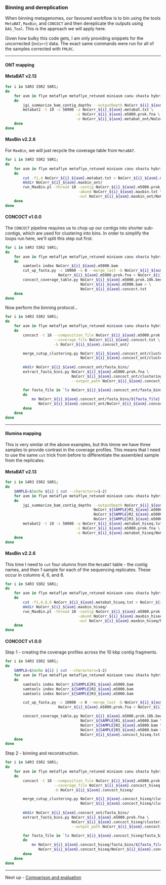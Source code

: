 ### Binning and dereplication

When binning metagenomes, our favoured workflow is to bin using the tools `MetaBAT`, `MaxBin`, and `CONCOCT` and then dereplicate the outputs using `DAS_Tool`. This is the approach we will apply here.

Given how bulky this code gets, I am only providing snippets for the uncorrected (`UnCorr`) data. The exact same commands were run for all of the samples corrected with `FMLRC`.

----

#### ONT mapping

#### MetaBAT v2.13

```bash
for i in S4R3 S5R2 S6R1;
do
    for asm in flye metaflye metaflye_retuned miniasm canu shasta hybridspades;
    do
        jgi_summarize_bam_contig_depths --outputDepth NoCorr_${i}_${asm}.metabat.txt NoCorr_${i}_${asm}.m5000.bam
        metabat2 -t 10 -s 50000 -a NoCorr_${i}_${asm}.metabat.txt \
                                -i NoCorr_${i}_${asm}.m5000.prok.fna \
                                -o NoCorr_${i}_${asm}.metabat_ont/NoCorr_${i}_${asm}.metabat_ont
    done
done
```

#### MaxBin v2.2.6

For `MaxBin`, we will just recycle the coverage table from `MetaBAT`.

```bash
for i in S4R3 S5R2 S6R1;
do
    for asm in flye metaflye metaflye_retuned miniasm canu shasta hybridspades;
    do
        cut -f1,4 NoCorr_${i}_${asm}.metabat.txt > NoCorr_${i}_${asm}.maxbin.txt
        mkdir NoCorr_${i}_${asm}.maxbin_ont/
        run_MaxBin.pl -thread 10 -contig NoCorr_${i}_${asm}.m5000.prok.fna \
                                 -abund NoCorr_${i}_${asm}.maxbin.txt \
                                 -out NoCorr_${i}_${asm}.maxbin_ont/NoCorr_${i}_${asm}.maxbin_ont
    done
done
```

#### CONCOCT v1.0.0

The `CONCOCT` pipeline requires us to chop up our contigs into shorter sub-contigs, which are used for clustering into bins. In order to simplify the loops run here, we'll split this step out first.

```bash
for i in S4R3 S5R2 S6R1;
do
    for asm in flye metaflye metaflye_retuned miniasm canu shasta hybridspades;
    do
        samtools index NoCorr_${i}_${asm}.m5000.bam
        cut_up_fasta.py -c 10000 -o 0 --merge_last -b NoCorr_${i}_${asm}.m5000.prok.10k.bed \
                        NoCorr_${i}_${asm}.m5000.prok.fna > NoCorr_${i}_${asm}.m5000.prok.10k.fna
        concoct_coverage_table.py NoCorr_${i}_${asm}.m5000.prok.10k.bed \
                                  NoCorr_${i}_${asm}.m5000.bam > \
                                  NoCorr_${i}_${asm}.concoct.txt
    done
done
```

Now perform the binning protocol...

```bash
for i in S4R3 S5R2 S6R1;
do
    for asm in flye metaflye metaflye_retuned miniasm canu shasta hybridspades;
    do
        concoct -t 10 --composition_file NoCorr_${i}_${asm}.m5000.prok.10k.fna \
                      --coverage_file NoCorr_${i}_${asm}.concoct.txt \
                      -b NoCorr_${i}_${asm}.concoct_ont/

        merge_cutup_clustering.py NoCorr_${i}_${asm}.concoct_ont/clustering_gt1000.csv > \    
                                  NoCorr_${i}_${asm}.concoct_ont/clustering_merged.csv
                      
        mkdir NoCorr_${i}_${asm}.concoct_ont/fasta_bins/
        extract_fasta_bins.py NoCorr_${i}_${asm}.m5000.prok.fna \
                              NoCorr_${i}_${asm}.concoct_ont/clustering_merged.csv \
                              --output_path NoCorr_${i}_${asm}.concoct_ont/fasta_bins/

        for fasta_file in `ls NoCorr_${i}_${asm}.concoct_ont/fasta_bins/`;
        do
            mv NoCorr_${i}_${asm}.concoct_ont/fasta_bins/${fasta_file} \
               NoCorr_${i}_${asm}.concoct_ont/NoCorr_${i}_${asm}.concoct_ont.${fasta_file}
        done
    done
done
```


----

#### Illumina mapping

This is very similar ot the above examples, but this timne we have three samples to provide contrast in the coverage profiles. This means that I need to use the same `cut` trick from before to differentiate the assembled sample from the replicates.

#### MetaBAT v2.13

```bash
for i in S4R3 S5R2 S6R1;
do
    SAMPLE=$(echo ${i} | cut --characters=1-2)
    for asm in flye metaflye metaflye_retuned miniasm canu shasta hybridspades;
    do
        jgi_summarize_bam_contig_depths --outputDepth NoCorr_${i}_${asm}.metabat_hiseq.txt \
                                        NoCorr_${SAMPLE}R1_${asm}.m5000.bam \
                                        NoCorr_${SAMPLE}R2_${asm}.m5000.bam \
                                        NoCorr_${SAMPLE}R3_${asm}.m5000.bam
        metabat2 -t 10 -s 50000 -a NoCorr_${i}_${asm}.metabat_hiseq.txt \
                                -i NoCorr_${i}_${asm}.m5000.prok.fna \
                                -o NoCorr_${i}_${asm}.metabat_hiseq/NoCorr_${i}_${asm}.metabat_hiseq
    done
done
```

#### MaxBin v2.2.6

This time I need to `cut` four olumns from the `MetaBAT` table - the contig names, and then 1 sample for each of the sequencing replicates. These occur in columns 4, 6, and 8.

```bash
for i in S4R3 S5R2 S6R1;
do
    for asm in flye metaflye metaflye_retuned miniasm canu shasta hybridspades;
    do
        cut -f1,4,6,8 NoCorr_${i}_${asm}.metabat_hiseq.txt > NoCorr_${i}_${asm}.maxbin_hiseq.txt
        mkdir NoCorr_${i}_${asm}.maxbin_hiseq/
        run_MaxBin.pl -thread 10 -contig NoCorr_${i}_${asm}.m5000.prok.fna \
                                 -abund NoCorr_${i}_${asm}.maxbin_hiseq.txt \
                                 -out NoCorr_${i}_${asm}.maxbin_hiseq/NoCorr_${i}_${asm}.maxbin_hiseq
    done
done
```

#### CONCOCT v1.0.0

Step 1 - creating the coverage profiles across the 10 kbp contig fragments.

```bash
for i in S4R3 S5R2 S6R1;
do
    SAMPLE=$(echo ${i} | cut --characters=1-2)
    for asm in flye metaflye metaflye_retuned miniasm canu shasta hybridspades;
    do
        samtools index NoCorr_${SAMPLE}R1_${asm}.m5000.bam
        samtools index NoCorr_${SAMPLE}R2_${asm}.m5000.bam
        samtools index NoCorr_${SAMPLE}R3_${asm}.m5000.bam

        cut_up_fasta.py -c 10000 -o 0 --merge_last -b NoCorr_${i}_${asm}.m5000.prok.10k.bed \
                        NoCorr_${i}_${asm}.m5000.prok.fna > NoCorr_${i}_${asm}.m5000.prok.10k.fna

        concoct_coverage_table.py NoCorr_${i}_${asm}.m5000.prok.10k.bed \
                                  NoCorr_${SAMPLE}R1_${asm}.m5000.bam \
                                  NoCorr_${SAMPLE}R2_${asm}.m5000.bam \
                                  NoCorr_${SAMPLE}R3_${asm}.m5000.bam > \
                                  NoCorr_${i}_${asm}.concoct_hiseq.txt
    done
done
```

Step 2 - binning and reconstruction.

```bash
for i in S4R3 S5R2 S6R1;
do
    for asm in flye metaflye metaflye_retuned miniasm canu shasta hybridspades;
    do
        concoct -t 10 --composition_file NoCorr_${i}_${asm}.m5000.prok.10k.fna \
                      --coverage_file NoCorr_${i}_${asm}.concoct_hiseq.txt \
                      -b NoCorr_${i}_${asm}.concoct_hiseq/

        merge_cutup_clustering.py NoCorr_${i}_${asm}.concoct_hiseq/clustering_gt1000.csv > \    
                                  NoCorr_${i}_${asm}.concoct_hiseq/clustering_merged.csv
                      
        mkdir NoCorr_${i}_${asm}.concoct_ont/fasta_bins/
        extract_fasta_bins.py NoCorr_${i}_${asm}.m5000.prok.fna \
                              NoCorr_${i}_${asm}.concoct_hiseq/clustering_merged.csv \
                              --output_path NoCorr_${i}_${asm}.concoct_hiseq/fasta_bins/

        for fasta_file in `ls NoCorr_${i}_${asm}.concoct_hiseq/fasta_bins/`;
        do
            mv NoCorr_${i}_${asm}.concoct_hiseq/fasta_bins/${fasta_file} \
               NoCorr_${i}_${asm}.concoct_hiseq/NoCorr_${i}_${asm}.concoct_hiseq.${fasta_file}
        done
    done
done
```

----

Next up - [Comparison and evaluation](https://github.com/GenomicsAotearoa/methods-and-musings/blob/master/metagenomic_ont/6_evaluation.md)
